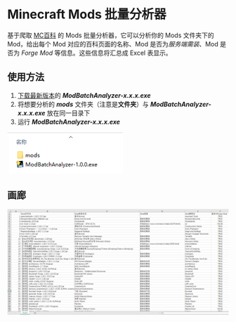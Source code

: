 # Minecraft Mods 批量分析器

基于爬取 [MC百科](https://www.mcmod.cn/) 的 Mods 批量分析器，它可以分析你的 Mods 文件夹下的 Mod，给出每个 Mod 对应的百科页面的名称、Mod 是否为*服务端需装*、Mod 是否为 *Forge Mod* 等信息。这些信息将汇总成 Excel 表显示。

## 使用方法

1. [下载最新版本](https://github.com/APeng215/ModBatchAnalyzer/releases/latest)的 ***ModBatchAnalyzer-x.x.x.exe***
2. 将想要分析的 ***mods*** 文件夹（注意是**文件夹**）与 ***ModBatchAnalyzer-x.x.x.exe*** 放在同一目录下
3. 运行 ***ModBatchAnalyzer-x.x.x.exe*** 

![使用方法](README_resources/使用方法1.png)

## 画廊

![分析结果](README_resources/mods_analysis.png)
